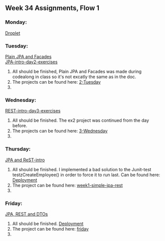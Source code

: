 ## Week 34 Assignments, Flow 1

### Monday:
  [Droplet](http://camillastaunstrup.dk:8080/)

### Tuesday:
  [Plain JPA and Facades](https://docs.google.com/document/d/1Uib8GtBXmQZJ9x5tqXXHt1UYkkRPo9zKwugWa87bzUI/edit#)  
  [JPA-intro-day2-exercises](https://docs.google.com/document/d/1JVXSMz_pw-Fnsid6Eihpam8P2eMd9phqwTQOFRzvrug/edit)
1. All should be finished, Plain JPA and Facades was made during codealong in class so it's not excatly the same as in the doc. 
2. The projects can be found here: [2-Tuesday](https://github.com/Castau/Week-34-Assignments/tree/master/2-Tuesday)
3. 

### Wednesday:
  [REST-intro-day3-exercises](https://docs.google.com/document/d/1gdtrSIb_RiEE3qv5hPwrzBrNaowHA-MPFXR8LP9CKJk/edit)
1. All should be finished. The ex2 project was continued from the day before. 
2. The projects can be found here: [3-Wednesday](https://github.com/Castau/Week-34-Assignments/tree/master/3-Wednesday)
3. 

### Thursday:  
  [JPA and ReST-intro](https://docs.google.com/document/d/1c4uti7oLiipp1Sdny9Rwc1aOStfn9aasmWhhhzuTQS8/edit)
1. All should be finished. I implemented a bad solution to the Junit-test testzCreateEmployee() in order to force it to run last. Can be found here: [Deployment](http://camillastaunstrup.dk:8080/jpa_rest_startup-1.0/api/employees/all)
2. The project can be found here: [week1-simple-jpa-rest](https://github.com/Castau/Week-34-Assignments/tree/master/4-Thursday/week1-simple-jpa-rest)
3. 

### Friday:  
  [JPA, REST and DTOs](https://docs.google.com/document/d/1HdHiORGNyteRpn7MoOixowxL10LQuUHt9XxAKtL9r0o/edit)
1. All should be finished. [Deployment](http://camillastaunstrup.dk:8080/friday34-1.0/api/bank/all)
2. The project can be found here: [friday](https://github.com/Castau/Week-34-Assignments/tree/master/5-Friday/friday)
3. 
